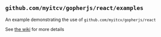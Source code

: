 ## `github.com/myitcv/gopherjs/react/examples`

An example demonstrating the use of `github.com/myitcv/gopherjs/react`

See [the wiki](https://github.com/myitcv/gopherjs/wiki) for more details

